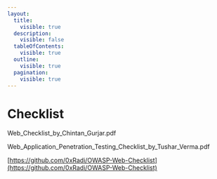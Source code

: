 ```yaml
---
layout:
  title:
    visible: true
  description:
    visible: false
  tableOfContents:
    visible: true
  outline:
    visible: true
  pagination:
    visible: true
---
```


# Checklist

Web\_Checklist\_by\_Chintan\_Gurjar.pdf

Web\_Application\_Penetration\_Testing\_Checklist\_by\_Tushar\_Verma.pdf

[https://github.com/0xRadi/OWASP-Web-Checklist](https://github.com/0xRadi/OWASP-Web-Checklist)
